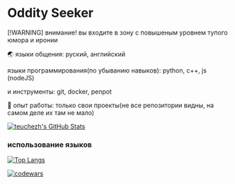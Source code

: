 # Oddity Seeker
[!WARNING]
внимание! вы входите в зону с повышеным уровнем тупого юмора и иронии

🌏 языки общения: руский, английский

языки программирования(по убыванию навыков): python, c++, js (nodeJS)

и инструменты: git, docker, penpot


💼 опыт работы:  только свои проекты(не все репозитории видны, на самом деле их там не мало)

[![teuchezh's GitHub Stats](https://github-readme-stats.vercel.app/api?username=oddityseeker&count_private=true&show_icons=true&theme=dark)](https://github.com/oddityseeker)

### использование языков
[![Top Langs](https://github-readme-stats.vercel.app/api/top-langs/?username=oddityseeker&layout=compact&theme=dark&border=false)](https://github.com/oddityseeker/github-readme-stats)

[![codewars](https://www.codewars.com/users/oddityseeker/badges/large)](https://www.codewars.com/users/oddityseeker)
